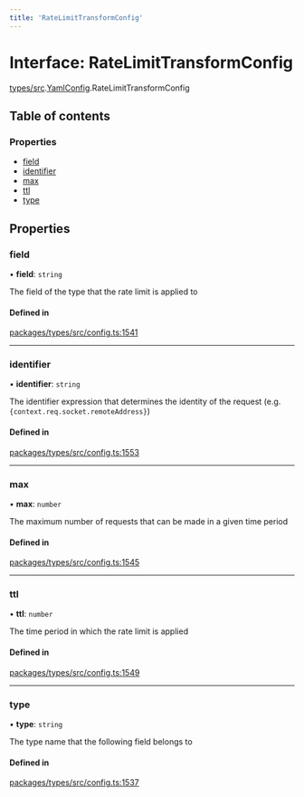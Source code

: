 ```yaml
---
title: 'RateLimitTransformConfig'
---
```


# Interface: RateLimitTransformConfig

[types/src](../modules/types_src).[YamlConfig](../modules/types_src.YamlConfig).RateLimitTransformConfig

## Table of contents

### Properties

- [field](types_src.YamlConfig.RateLimitTransformConfig#field)
- [identifier](types_src.YamlConfig.RateLimitTransformConfig#identifier)
- [max](types_src.YamlConfig.RateLimitTransformConfig#max)
- [ttl](types_src.YamlConfig.RateLimitTransformConfig#ttl)
- [type](types_src.YamlConfig.RateLimitTransformConfig#type)

## Properties

### field

• **field**: `string`

The field of the type that the rate limit is applied to

#### Defined in

[packages/types/src/config.ts:1541](https://github.com/Urigo/graphql-mesh/blob/master/packages/types/src/config.ts#L1541)

___

### identifier

• **identifier**: `string`

The identifier expression that determines the identity of the request (e.g. `{context.req.socket.remoteAddress}`)

#### Defined in

[packages/types/src/config.ts:1553](https://github.com/Urigo/graphql-mesh/blob/master/packages/types/src/config.ts#L1553)

___

### max

• **max**: `number`

The maximum number of requests that can be made in a given time period

#### Defined in

[packages/types/src/config.ts:1545](https://github.com/Urigo/graphql-mesh/blob/master/packages/types/src/config.ts#L1545)

___

### ttl

• **ttl**: `number`

The time period in which the rate limit is applied

#### Defined in

[packages/types/src/config.ts:1549](https://github.com/Urigo/graphql-mesh/blob/master/packages/types/src/config.ts#L1549)

___

### type

• **type**: `string`

The type name that the following field belongs to

#### Defined in

[packages/types/src/config.ts:1537](https://github.com/Urigo/graphql-mesh/blob/master/packages/types/src/config.ts#L1537)
